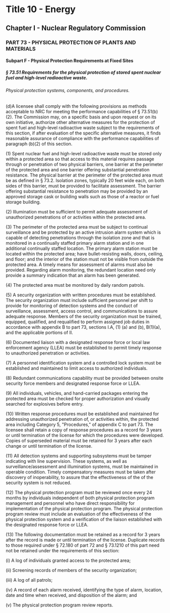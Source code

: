
# Title 10 - Energy
## Chapter I - Nuclear Regulatory Commission
### PART 73 - PHYSICAL PROTECTION OF PLANTS AND MATERIALS
#### Subpart F - Physical Protection Requirements at Fixed Sites
##### § 73.51 Requirements for the physical protection of stored spent nuclear fuel and high-level radioactive waste.
###### Physical protection systems, components, and procedures.

(d)A licensee shall comply with the following provisions as methods acceptable to NRC for meeting the performance capabilities of § 73.51(b)(2). The Commission may, on a specific basis and upon request or on its own initiative, authorize other alternative measures for the protection of spent fuel and high-level radioactive waste subject to the requirements of this section, if after evaluation of the specific alternative measures, it finds reasonable assurance of compliance with the performance capabilities of paragraph (b)(2) of this section.

(1) Spent nuclear fuel and high-level radioactive waste must be stored only within a protected area so that access to this material requires passage through or penetration of two physical barriers, one barrier at the perimeter of the protected area and one barrier offering substantial penetration resistance. The physical barrier at the perimeter of the protected area must be as defined in § 73.2. Isolation zones, typically 20 feet wide each, on both sides of this barrier, must be provided to facilitate assessment. The barrier offering substantial resistance to penetration may be provided by an approved storage cask or building walls such as those of a reactor or fuel storage building.

(2) Illumination must be sufficient to permit adequate assessment of unauthorized penetrations of or activities within the protected area.

(3) The perimeter of the protected area must be subject to continual surveillance and be protected by an active intrusion alarm system which is capable of detecting penetrations through the isolation zone and that is monitored in a continually staffed primary alarm station and in one additional continually staffed location. The primary alarm station must be located within the protected area; have bullet-resisting walls, doors, ceiling, and floor; and the interior of the station must not be visible from outside the protected area. A timely means for assessment of alarms must also be provided. Regarding alarm monitoring, the redundant location need only provide a summary indication that an alarm has been generated.

(4) The protected area must be monitored by daily random patrols.

(5) A security organization with written procedures must be established. The security organization must include sufficient personnel per shift to provide for monitoring of detection systems and the conduct of surveillance, assessment, access control, and communications to assure adequate response. Members of the security organization must be trained, equipped, qualified, and requalified to perform assigned job duties in accordance with appendix B to part 73, sections I.A, (1) (a) and (b), B(1)(a), and the applicable portions of II.

(6) Documented liaison with a designated response force or local law enforcement agency (LLEA) must be established to permit timely response to unauthorized penetration or activities.

(7) A personnel identification system and a controlled lock system must be established and maintained to limit access to authorized individuals.

(8) Redundant communications capability must be provided between onsite security force members and designated response force or LLEA.

(9) All individuals, vehicles, and hand-carried packages entering the protected area must be checked for proper authorization and visually searched for explosives before entry.

(10) Written response procedures must be established and maintained for addressing unauthorized penetration of, or activities within, the protected area including Category 5, "Procedures," of appendix C to part 73. The licensee shall retain a copy of response procedures as a record for 3 years or until termination of the license for which the procedures were developed. Copies of superseded material must be retained for 3 years after each change or until termination of the license.

(11) All detection systems and supporting subsystems must be tamper indicating with line supervision. These systems, as well as surveillance/assessment and illumination systems, must be maintained in operable condition. Timely compensatory measures must be taken after discovery of inoperability, to assure that the effectiveness of the of the security system is not reduced.

(12) The physical protection program must be reviewed once every 24 months by individuals independent of both physical protection program management and personnel who have direct responsibility for implementation of the physical protection program. The physical protection program review must include an evaluation of the effectiveness of the physical protection system and a verification of the liaison established with the designated response force or LLEA.

(13) The following documentation must be retained as a record for 3 years after the record is made or until termination of the license. Duplicate records to those required under § 72.180 of part 72 and § 73.1210 of this part need not be retained under the requirements of this section:

(i) A log of individuals granted access to the protected area;

(ii) Screening records of members of the security organization;

(iii) A log of all patrols;

(iv) A record of each alarm received, identifying the type of alarm, location, date and time when received, and disposition of the alarm; and

(v) The physical protection program review reports.
